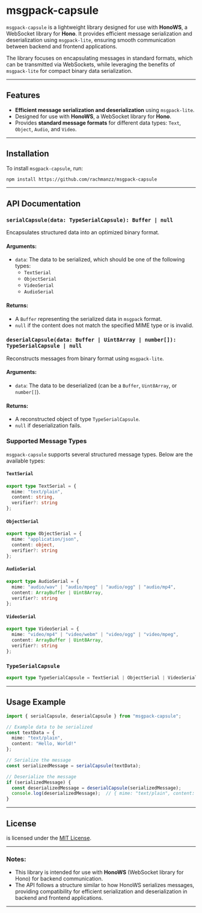 # msgpack-capsule

`msgpack-capsule` is a lightweight library designed for use with **HonoWS**, a WebSocket library for **Hono**. It provides efficient message serialization and deserialization using `msgpack-lite`, ensuring smooth communication between backend and frontend applications.

The library focuses on encapsulating messages in standard formats, which can be transmitted via WebSockets, while leveraging the benefits of `msgpack-lite` for compact binary data serialization.

---

## Features
- **Efficient message serialization and deserialization** using `msgpack-lite`.
- Designed for use with **HonoWS**, a WebSocket library for **Hono**.
- Provides **standard message formats** for different data types: `Text`, `Object`, `Audio`, and `Video`.

---

## Installation

To install `msgpack-capsule`, run:

```bash
npm install https://github.com/rachmanzz/msgpack-capsule
```

---

## API Documentation

### `serialCapsule(data: TypeSerialCapsule): Buffer | null`
Encapsulates structured data into an optimized binary format.

#### Arguments:
- `data`: The data to be serialized, which should be one of the following types:
  - `TextSerial`
  - `ObjectSerial`
  - `VideoSerial`
  - `AudioSerial`

#### Returns:
- A `Buffer` representing the serialized data in `msgpack` format.
- `null` if the content does not match the specified MIME type or is invalid.

### `deserialCapsule(data: Buffer | Uint8Array | number[]): TypeSerialCapsule | null`
Reconstructs messages from binary format using `msgpack-lite`.

#### Arguments:
- `data`: The data to be deserialized (can be a `Buffer`, `Uint8Array`, or `number[]`).

#### Returns:
- A reconstructed object of type `TypeSerialCapsule`.
- `null` if deserialization fails.

### Supported Message Types

`msgpack-capsule` supports several structured message types. Below are the available types:

#### `TextSerial`
```ts
export type TextSerial = {
  mime: "text/plain",
  content: string,
  verifier?: string
};
```

#### `ObjectSerial`
```ts
export type ObjectSerial = {
  mime: "application/json",
  content: object,
  verifier?: string
};
```

#### `AudioSerial`
```ts
export type AudioSerial = {
  mime: "audio/wav" | "audio/mpeg" | "audio/ogg" | "audio/mp4",
  content: ArrayBuffer | Uint8Array,
  verifier?: string
};
```

#### `VideoSerial`
```ts
export type VideoSerial = {
  mime: "video/mp4" | "video/webm" | "video/ogg" | "video/mpeg",
  content: ArrayBuffer | Uint8Array,
  verifier?: string
};
```

### `TypeSerialCapsule`
```ts
export type TypeSerialCapsule = TextSerial | ObjectSerial | VideoSerial | AudioSerial;
```

---

## Usage Example

```ts
import { serialCapsule, deserialCapsule } from "msgpack-capsule";

// Example data to be serialized
const textData = {
  mime: "text/plain",
  content: "Hello, World!"
};

// Serialize the message
const serializedMessage = serialCapsule(textData);

// Deserialize the message
if (serializedMessage) {
  const deserializedMessage = deserialCapsule(serializedMessage);
  console.log(deserializedMessage);  // { mime: "text/plain", content: "Hello, World!" }
}
```

---

## License

is licensed under the [MIT License](LICENSE).

---

### Notes:
- This library is intended for use with **HonoWS** (WebSocket library for Hono) for backend communication.
- The API follows a structure similar to how HonoWS serializes messages, providing compatibility for efficient serialization and deserialization in backend and frontend applications.

---
